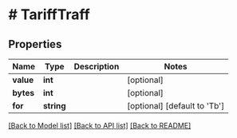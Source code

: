 # # TariffTraff

## Properties

Name | Type | Description | Notes
------------ | ------------- | ------------- | -------------
**value** | **int** |  | [optional]
**bytes** | **int** |  | [optional]
**for** | **string** |  | [optional] [default to 'Tb']

[[Back to Model list]](../../README.md#models) [[Back to API list]](../../README.md#endpoints) [[Back to README]](../../README.md)
